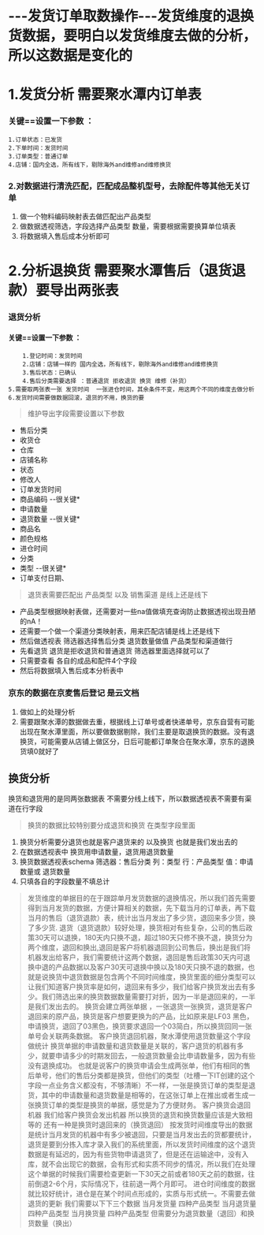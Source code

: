# ---发货订单取数操作---发货维度的退换货数据，要明白以发货维度去做的分析，所以这数据是变化的
# 1.发货分析 需要聚水潭内订单表
### 关键==设置一下参数 ：
    1.订单状态：已发货
    2.下单时间：发货时间
    3.订单类型：普通订单
    4.店铺：国内全选，所有线下，剔除海外and维修and维修换货

### 2.对数据进行清洗匹配，匹配成品整机型号，去除配件等其他无关订单
1. 做一个物料编码映射表去做匹配出产品类型
2. 做数据透视筛选，字段选择产品类型 数量，需要根据需要换算单位填表
3. 将数据填入售后成本分析即可

# 2.分析退换货 需要聚水潭售后（退货退款）要导出两张表
### 退货分析
#### 关键==设置一下参数 ：
        1.登记时间：发货时间
        2.店铺：店铺一样的 国内全选，所有线下，剔除海外and维修and维修换货
        3.售后状态：已确认
        4.售后分类需要选择 ：普通退货 拒收退货 换货 维修（补货）
    5.需要取两张表一张 发货时间  一张进仓时间，其余条件不变，用这两个不同的维度去做分析
    6.发货时间需要做数据回滚，退货的不用，换货的要
>  维护导出字段需要设置以下参数
   * 售后分类
   * 收货仓
   * 仓库
   * 店铺名称
   * 状态
   * 修改人
   * 订单发货时间
   * 商品编码 --很关键*
   * 申请数量
   * 退货数量 --很关键*
   * 商品名
   * 颜色规格
   * 进仓时间
   * 分类
   * 类型 --很关键*
   * 订单支付日期、
  
> 退货表需要匹配出 产品类型 以及 销售渠道 是线上还是线下
   * 产品类型根据映射表做，还需要对一些na值做填充查询防止数据透视出现丑陋的nA！
   * 还需要一个做一个渠道分类映射表，用来匹配店铺是线上还是线下
   * 然后做透视表 筛选器选择售后分类 退货数量做值 产品类型和渠道做行
   * 先看退货 退货是拒收退货和普通退货 筛选器里面选择就可以了 
   * 只需要查看 各自的成品和配件4个字段
   * 然后将数据填入售后成本分析表中
  
### 京东的数据在京麦售后登记 是云文档
1. 做如上的处理分析
2. 需要跟聚水潭的数据做去重，根据线上订单号或者快递单号，京东自营有可能出现在聚水潭里面，所以要做数据剔除，我们主要是取退换货的数据。没有退换货，可能需要从店铺上做区分，日后可能都订单聚合在聚水潭，京东的退换货填0就好了
## 换货分析 
换货和退货用的是同两张数据表 不需要分线上线下，所以数据透视表不需要有渠道在行字段
> 换货的数据比较特别要分成退货和换货 在类型字段里面
 1. 换货分析需要分退货也就是客户退货来的 以及换货 也就是我们发出去的 
 2. 在数据透视表中 换货用申请数量，退货用退货数量  
 3. 换货数据透视表schema 筛选器：售后分类 列：类型 行：产品类型  值：申请数量或 退货数量
 4. 只填各自的字段数量不填总计

  
> 发货维度的单据目的在于跟踪单月发货数据的退换情况，所以我们首先需要得到当月发货的数据，方便计算相关的数据，先下载当月的订单表，再下载当月的售后（退货退款）表，统计出当月发出了多少货，退回来多少货，换了多少货.
退货（退货退款）较好处理，换货相对有些复杂，公司的售后政策30天可以退换，180天内只换不退，超过180天只修不换不退，换货分为两个维度，退回和换出,退回是客户将机器退回到公司售后，换出是我们将机器发出给客户，我们需要统计这两个数据，退回是售后政策30天内可退换中退的产品数据以及客户30天可退换中换以及180天只换不退的数据，也就是说换货中退货数据是包含两个不同时间维度，换货里面的细分类型可以让我们知道客户换货率是如何，退回来有多少，我们给客户换货发出去有多少。我们筛选出来的换货数据数量需要打对折，因为一半是退回来的，一半是我们发出去的。
换货会建立两张单据 ，一张退货一张换货，退货是客户退回来的原产品，换货是客户想要更换为的产品，比如原来是LF03 黑色，申请换货，退回了03黑色，换货要求退回一个03简白，所以换货回同一张单号会关联两条数据。
客户换货退回机器，聚水潭使用退货数量这个字段做统计
换货单据的申请数量和退货数量是关联的，客户退货的机器有多少，就要申请多少的时期发回去，一般退货数量会比申请数量多，因为有些没有退换成功。
也就是说客户的换货申请会生成两张单，他们有相同的售后单号，他们的售后分类都是换货，但他们的类型（吐槽一下IT创建的这个字段一点业务含义都没有，不够清晰）不一样，一张是换货订单的类型是退货，其中的申请数量和退货数量是相等的，在这张订单上在推出或者生成一张换货订单的类型是换货的单据，感觉是为了方便财务。
客户换货会退回机器
我们给客户换货会发出机器
所以换货的退货和换货数量应该是大致相等的
还有一种是换货时退回来的（换货退回）
按发货时间维度导出的数据是统计当月发货的机器中有多少被退回，只要是当月发出去的货都要统计，退货是要到分拣入库才录入我们的系统里面，所以发货时间维度的这个退货数据是有延迟的，因为有些货物申请退货了，但是还在运输途中，没有入库，就不会出现它的数据，会有形式和实质不同步的情况，所以我们在处理这个单据的时候我们需要检查更新一下30天之前或者180天之前的数据，往前倒退2-6个月，实际情况下，往前退一两个月即可。
进仓时间维度的数据就比较好统计，进仓是在某个时间点形成的，实质与形式统一。不需要去做退货的更新
我们需要以下下三个数据
当月发货量 四种产品类型
当月退货量 四种产品类型
当月换货量 四种产品类型 但需要分为退货数量（退回）和换货数量（换出）